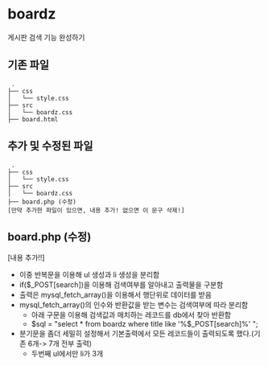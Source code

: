 # boardz
게시판 검색 기능 완성하기

## 기존 파일
```
 .
├── css
│   └── style.css
├── src
│   └── boardz.css
├── board.html
```

## 추가 및 수정된 파일
```
 .
├── css
│   └── style.css
├── src
│   └── boardz.css
├── board.php (수정)
[만약 추가한 파일이 있으면, 내용 추가! 없으면 이 문구 삭제!]
```

## board.php (수정)
[내용 추가!!]

- 이중 반복문을 이용해 ul 생성과 li 생성을 분리함
- if($_POST[search])을 이용해 검색여부를 알아내고 출력물을 구분함
- 출력은 mysql_fetch_array()을 이용해서 행단위로 데이터를 받음
- mysql_fetch_array()의 인수와 반환값을 받는 변수는 검색여부에 따라 분리함
    - 아래 구문을 이용해 검색값과 매치하는 레코드를 db에서 찾아 반환함
    - $sql = "select * from boardz where title like '%$_POST[search]%' ";
- 분기문을 좀더 세밀히 설정해서 기본출력에서 모든 레코드들이 출력되도록 했다.(기존 6개-> 7개 전부 출력)
    - 두번째 ul에서만 li가 3개